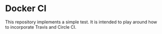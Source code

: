 # Docker CI

This repository implements a simple test. It is intended to play around how to incorporate Travis and Circle CI.
